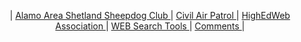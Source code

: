 <HTML>
	<HEAD>
		<TITLE>User Angel M. Juan from WWW.TXSTATE.EDU</TITLE>
	</HEAD> 
	<BODY>
		<P>	<CENTER>| 
			<A href="http://alamoareasheltie.org/"> Alamo Area Shetland Sheepdog Club </A> | 
			<A href="http://www.tx424.com"> Civil Air Patrol </A> | 
			<A href="http://www.highedweb.org"> HighEdWeb Association </A> |
			<A href="/~aj01/search_lks.htm"> WEB Search Tools </A> | 
			<A href="mailto:aj01@txstate.edu"> Comments </A> |</CENTER>
		</P>
	</BODY>
</HTML>
